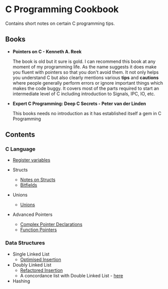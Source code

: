 # C Programming Cookbook

Contains short notes on certain C programming tips.

## Books

- **Pointers on C - Kenneth A. Reek** <p>
The book is old but it sure is gold. I can recommend this book at any moment of my programming life. As the name suggests it does make you fluent with pointers so that you don't avoid them. It not only helps you understand C but also clearly mentions various **tips** and **cautions** where people generally perform errors or ignore important things which makes the code buggy. It covers most of the parts required to start an intermediate level of C including introduction to Signals, IPC, IO, etc. 
	
- **Expert C Programming: Deep C Secrets - Peter van der Linden** <p>
	This books needs no introduction as it has established itself a gem in C Programming

## Contents

### C Language

- [Register variables](./Misc/registers.md)

- Structs
	- [Notes on Structs](./Structs/struct.md)
	- [Bitfields](./Structs/bitfields.md)

- Unions
	- [Unions](./Unions/unions.md)

- Advanced Pointers
	- [Complex Pointer Declarations](./Pointers/adv-pointer-expressions.md)
	- [Function Pointers](./Pointers/function-pointers.md)

### Data Structures

- Single Linked List
	- [Optimised Insertion](./Data%20Structures/singleLinkList.md)
- Doubly Linked List
	- [Refactored Insertion](./Data%20Structures/doubleLinkList.md)
	- A concordance list with Double Linked List - [here](./Data%20Structures/concList.md)
- Hashing
